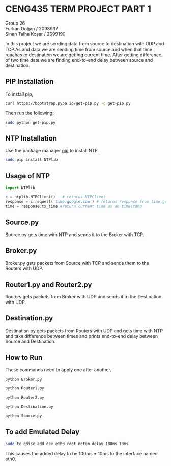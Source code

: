 # CENG435 TERM PROJECT PART 1

Group 26 <br />
Furkan Doğan / 2098937 <br />
Sinan Talha Koşar / 2099190 <br />

In this project we are sending data from source to destination with UDP and TCP.As and data we are sending time from source and when that time reaches to destination we are getting current time. After getting difference of two time data we are finding end-to-end delay between source and destination.

## PIP Installation

To install pip,

```bash
curl https://bootstrap.pypa.io/get-pip.py -o get-pip.py
```
Then run the following:

```bash
sudo python get-pip.py
```

## NTP Installation
Use the package manager [pip](https://pip.pypa.io/en/stable/) to install NTP.

```bash
sudo pip install NTPlib
```


## Usage of NTP

```python
import NTPlib

c = ntplib.NTPClient()   # returns NTPClient
response = c.request('time.google.com') # returns response from time.google.com
time = response.tx_time #return current time as an timestamp
```

## Source.py

Source.py gets time with NTP and sends it to the Broker with TCP.

## Broker.py

Broker.py gets packets from Source with TCP and sends them to the Routers with UDP.

## Router1.py and Router2.py

Routers gets packets from Broker with UDP and sends it to the Destination with UDP.

## Destination.py

Destination.py gets packets from Routers with UDP and gets time with NTP and take difference between times and prints end-to-end delay between Source and Destination.

## How to Run

These commands need to apply one after another.

```bash
python Broker.py

```
```bash
python Router1.py

```
```bash
python Router2.py

```
```bash
python Destination.py

```
```bash
python Source.py

```

## To add Emulated Delay

```bash
sudo tc qdisc add dev eth0 root netem delay 100ms 10ms
```

This causes the added delay to be 100ms ± 10ms to the interface named eth0.